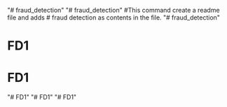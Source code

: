 "# fraud_detection" 
"# fraud_detection"  #This command create a readme file and adds # fraud detection as contents in the file.
"# fraud_detection" 
# FD1
# FD1
"# FD1" 
"# FD1" 
"# FD1" 
